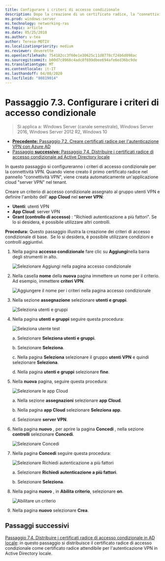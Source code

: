 ```yaml
---
title: Configurare i criteri di accesso condizionale
description: Dopo la creazione di un certificato radice, la "connettività VPN" attiva la creazione dell'applicazione cloud "server VPN" nel tenant del cliente.
ms.prod: windows-server
ms.technology: networking-ras
ms.topic: article
ms.date: 05/25/2018
ms.author: v-tea
author: Teresa-MOTIV
ms.localizationpriority: medium
ms.reviewer: deverette
ms.openlocfilehash: 754182cc3f60e1e30625c11d8778cf24b6d098ac
ms.sourcegitcommit: b00d7c8968c4adc8f699dbee694afe6ed36bc9de
ms.translationtype: MT
ms.contentlocale: it-IT
ms.lasthandoff: 04/08/2020
ms.locfileid: "80819014"
---
```

# <a name="step-73-configure-the-conditional-access-policy"></a>Passaggio 7.3. Configurare i criteri di accesso condizionale

>Si applica a: Windows Server (canale semestrale), Windows Server 2016, Windows Server 2012 R2, Windows 10

- [**Precedente:** Passaggio 7,2. Creare certificati radice per l'autenticazione VPN con Azure AD](vpn-create-root-cert-for-vpn-auth-azure-ad.md)
- [Passaggio **successivo:** Passaggio 7,4. Distribuire i certificati radice di accesso condizionale ad Active Directory locale](vpn-deploy-cond-access-root-cert-to-on-premise-ad.md)

In questo passaggio si configureranno i criteri di accesso condizionale per la connettività VPN. Quando viene creato il primo certificato radice nel pannello "connettività VPN", viene creata automaticamente un'applicazione cloud "server VPN" nel tenant.

Creare un criterio di accesso condizionale assegnato al gruppo utenti VPN e definire l'ambito dell' **app Cloud** nel **server VPN**:

- **Utenti**: utenti VPN
- **App Cloud**: server VPN
- **Grant (controllo di accesso)** : "Richiedi autenticazione a più fattori". Se lo si desidera, è possibile utilizzare altri controlli.

**Procedura:** Questo passaggio illustra la creazione dei criteri di accesso condizionale di base.  Se lo si desidera, è possibile utilizzare condizioni e controlli aggiuntivi.


1. Nella pagina **accesso condizionale** fare clic su **Aggiungi**nella barra degli strumenti in alto.

    ![Selezionare Aggiungi nella pagina accesso condizionale](../../media/Always-On-Vpn/07.png)

2. Nella casella **nome** della **nuova** pagina immettere un nome per il criterio. Ad esempio, immettere **criteri VPN**.

    ![Aggiungere il nome per i criteri nella pagina accesso condizionale](../../media/Always-On-Vpn/08.png)

3. Nella sezione **assegnazione** selezionare **utenti e gruppi**.

    ![Seleziona utenti e gruppi](../../media/Always-On-Vpn/09.png)

4. Nella pagina **utenti e gruppi** seguire questa procedura:

    ![Seleziona utente test](../../media/Always-On-Vpn/10.png)

    a. Selezionare **Seleziona utenti e gruppi**.

    b. Selezionare **Seleziona**.

    c. Nella pagina **Seleziona** selezionare il gruppo **utenti VPN** e quindi selezionare **Seleziona**.

    d. Nella pagina **utenti e gruppi** selezionare **fine**.

5. Nella **nuova** pagina, seguire questa procedura:

    ![Selezionare le app Cloud](../../media/Always-On-Vpn/11.png)

    a. Nella sezione **assegnazioni** selezionare **app Cloud**.

    b. Nella pagina **app Cloud** selezionare **Seleziona app**.

    d. Selezionare **server VPN**.

6.  Nella pagina **nuovo** , per aprire la pagina **Concedi** , nella sezione **controlli** selezionare **Concedi**.

    ![Selezionare Concedi](../../media/Always-On-Vpn/13.png)

7.  Nella pagina **Concedi** seguire questa procedura:

    ![Selezionare Richiedi autenticazione a più fattori](../../media/Always-On-Vpn/14.png)

    a. Selezionare **Richiedi autenticazione a più fattori**.

    b. Selezionare **Seleziona**.

8.  Nella pagina **nuovo** , in **Abilita criterio**, selezionare **on**.

    ![Abilitare un criterio](../../media/Always-On-Vpn/15.png)

9.  Nella pagina **nuovo** selezionare **Crea**.


## <a name="next-steps"></a>Passaggi successivi
[Passaggio 7,4. Distribuire i certificati radice di accesso condizionale in AD locale](vpn-deploy-cond-access-root-cert-to-on-premise-ad.md): in questo passaggio si distribuisce il certificato radice di accesso condizionale come certificato radice attendibile per l'autenticazione VPN in Active Directory locale.

